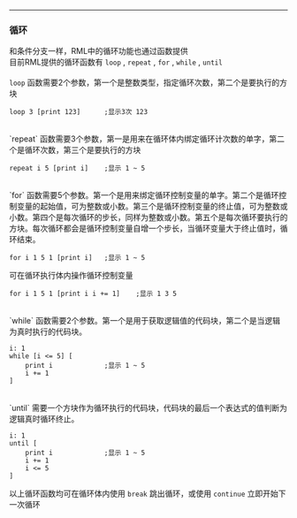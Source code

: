 
---
### 循环

和条件分支一样，RML中的循环功能也通过函数提供</br>
目前RML提供的循环函数有 `loop` , `repeat` , `for` , `while` , `until` 
</br></br>
`loop` 函数需要2个参数，第一个是整数类型，指定循环次数，第二个是要执行的方块

```
loop 3 [print 123] 		;显示3次 123
```
</br>
`repeat` 函数需要3个参数，第一是用来在循环体内绑定循环计次数的单字，第二个是循环次数，第三个是要执行的方块

```
repeat i 5 [print i]	;显示 1 ~ 5
```
</br>
`for` 函数需要5个参数。第一个是用来绑定循环控制变量的单字。第二个是循环控制变量的起始值，可为整数或小数。第三个是循环控制变量的终止值，可为整数或小数。第四个是每次循环的步长，同样为整数或小数。第五个是每次循环要执行的方块。每次循环都会是循环控制变量自增一个步长，当循环变量大于终止值时，循环结束。

```
for i 1 5 1 [print i] 	;显示 1 ~ 5
```

可在循环执行体内操作循环控制变量

```
for i 1 5 1 [print i i += 1] 	;显示 1 3 5
```
</br>
`while` 函数需要2个参数。第一个是用于获取逻辑值的代码块，第二个是当逻辑为真时执行的代码块。

```
i: 1
while [i <= 5] [
	print i				;显示 1 ~ 5
	i += 1	
]
```
</br>
`until` 需要一个方块作为循环执行的代码块，代码块的最后一个表达式的值判断为逻辑真时循环终止。

```
i: 1
until [
	print i				;显示 1 ~ 5
	i += 1
	i <= 5
]
```
以上循环函数均可在循环体内使用 `break` 跳出循环，或使用 `continue` 立即开始下一次循环




















